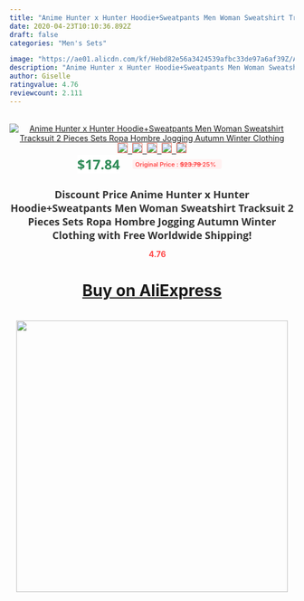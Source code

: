 ```yaml
---
title: "Anime Hunter x Hunter Hoodie+Sweatpants Men Woman Sweatshirt Tracksuit 2 Pieces Sets Ropa Hombre Jogging Autumn Winter Clothing"
date: 2020-04-23T10:10:36.892Z
draft: false
categories: "Men's Sets"

image: "https://ae01.alicdn.com/kf/Hebd82e56a3424539afbc33de97a6af39Z/Anime-Hunter-x-Hunter-Hoodie-Sweatpants-Men-Woman-Sweatshirt-Tracksuit-2-Pieces-Sets-Ropa-Hombre-Jogging.jpg"
description: "Anime Hunter x Hunter Hoodie+Sweatpants Men Woman Sweatshirt Tracksuit 2 Pieces Sets Ropa Hombre Jogging Autumn Winter Clothing"
author: Giselle
ratingvalue: 4.76
reviewcount: 2.111
---
```

<br>
<div style="text-align: center;">
<a href="https://s.click.aliexpress.com/e/_9HzQ9n" target="_blank" rel="nofollow noopener noreferrer"><img alt="Anime Hunter x Hunter Hoodie+Sweatpants Men Woman Sweatshirt Tracksuit 2 Pieces Sets Ropa Hombre Jogging Autumn Winter Clothing" class="magnifier-image" src="https://ae01.alicdn.com/kf/Hebd82e56a3424539afbc33de97a6af39Z/Anime-Hunter-x-Hunter-Hoodie-Sweatpants-Men-Woman-Sweatshirt-Tracksuit-2-Pieces-Sets-Ropa-Hombre-Jogging.jpg_640x640.jpg">
<br>
<img style="border:1px solid salmon" src="https://ae01.alicdn.com/kf/Hebd82e56a3424539afbc33de97a6af39Z/Anime-Hunter-x-Hunter-Hoodie-Sweatpants-Men-Woman-Sweatshirt-Tracksuit-2-Pieces-Sets-Ropa-Hombre-Jogging.jpg_120x120.jpg">&nbsp;&nbsp;<img style="border:1px solid salmon" src="https://ae01.alicdn.com/kf/H6b1e1f834f0e4e9c9d5a8f3096f23719V/Anime-Hunter-x-Hunter-Hoodie-Sweatpants-Men-Woman-Sweatshirt-Tracksuit-2-Pieces-Sets-Ropa-Hombre-Jogging.jpg_120x120.jpg">&nbsp;&nbsp;<img style="border:1px solid salmon" src="https://ae01.alicdn.com/kf/Hff2b9b8094804583a9a112e5fbd43eb2g/Anime-Hunter-x-Hunter-Hoodie-Sweatpants-Men-Woman-Sweatshirt-Tracksuit-2-Pieces-Sets-Ropa-Hombre-Jogging.jpg_120x120.jpg">&nbsp;&nbsp;<img style="border:1px solid salmon" src="https://ae01.alicdn.com/kf/Hd57a8f9f63e3488685d651b80f883d60a/Anime-Hunter-x-Hunter-Hoodie-Sweatpants-Men-Woman-Sweatshirt-Tracksuit-2-Pieces-Sets-Ropa-Hombre-Jogging.jpg_120x120.jpg">&nbsp;&nbsp;<img style="border:1px solid salmon" src="https://ae01.alicdn.com/kf/H575ba1783e744ecc8950e2aa01eeea5as/Anime-Hunter-x-Hunter-Hoodie-Sweatpants-Men-Woman-Sweatshirt-Tracksuit-2-Pieces-Sets-Ropa-Hombre-Jogging.jpg_120x120.jpg"></a></div><br0>
<div style="text-align: center;"><span style="background-color: white; border: 0px; box-sizing: border-box; color: seagreen; display: inline-block; font-family: &quot;open sans&quot; , &quot;arial&quot; , &quot;helvetica&quot; , sans-serif , &quot;heiti&quot;; font-size: 24px; font-stretch: inherit; font-weight: 700; line-height: inherit; margin: 0px 10px 0px 0px; padding: 0px; vertical-align: middle;">$17.84 </span>
<span style="background: rgb(255 , 241 , 241); border-radius: 3px; border: 0px; box-sizing: border-box; color: #ff4747; display: inline-block; font-family: inherit; font-size: 12px; font-stretch: inherit; font-style: inherit; font-variant: inherit; font-weight: 600; line-height: inherit; margin: 0px; padding: 2px 5px; transform: scale(0.9); vertical-align: middle;">Original Price : <b style="text-decoration: line-through;">$23.79 </b> 25%&nbsp;&nbsp;</span></div>
<h1 style="color: #333333; display: inline-block; font-family: &quot;open sans&quot; , &quot;arial&quot; , &quot;helvetica&quot; , sans-serif , &quot;heiti&quot;; font-size: 18px; font-stretch: inherit; font-weight: 700; text-align: center;">Discount Price Anime Hunter x Hunter Hoodie+Sweatpants Men Woman Sweatshirt Tracksuit 2 Pieces Sets Ropa Hombre Jogging Autumn Winter Clothing with Free Worldwide Shipping!</h1>
<div style="color: #ff4747; text-align: center;">
<img src="https://4.bp.blogspot.com/-M0ZcTcb-5uY/XleCXlxnR4I/AAAAAAAAAEc/OrjgMkXV1oMQFaCRZj5HQwOCBcu3w1FegCPcBGAYYCw/s1600/star.png" style="height: 15px;">&nbsp;<b>4.76</b></div>
<div class="button_cont" align="center"><a class="buynow_a" href="https://s.click.aliexpress.com/e/_9HzQ9n" target="_blank" rel="nofollow noopener noreferrer"><H1>Buy on AliExpress</H1></a></div><br>
<div class="separator" style="clear: both; text-align: center;">
<img src="https://lh3.googleusercontent.com/-pTy5HemUv9M/XlePHvY0dAI/AAAAAAAAAE4/0nX5iRUoIWY8eMW9Dpxeirr157OZliDIgCLcBGAsYHQ/s1600/badge.gif" width="480">
</div>
